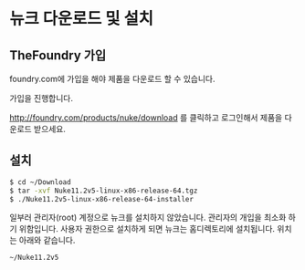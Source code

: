 # 뉴크 다운로드 및 설치

## TheFoundry 가입
foundry.com에 가입을 해야 제품을 다운로드 할 수 있습니다.

가입을 진행합니다.

http://foundry.com/products/nuke/download 를 클릭하고 로그인해서 제품을 다운로드 받으세요.

## 설치

```bash
$ cd ~/Download
$ tar -xvf Nuke11.2v5-linux-x86-release-64.tgz
$ ./Nuke11.2v5-linux-x86-release-64-installer
```

일부러 관리자(root) 계정으로 뉴크를 설치하지 않았습니다.
관리자의 개입을 최소화 하기 위함입니다.
사용자 권한으로 설치하게 되면 뉴크는 홈디렉토리에 설치됩니다. 위치는 아래와 같습니다.

```
~/Nuke11.2v5
```